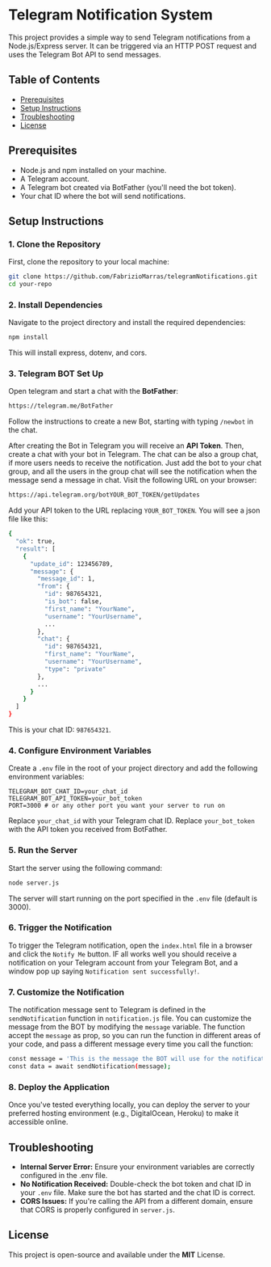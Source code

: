 # Telegram Notification System
This project provides a simple way to send Telegram notifications from a Node.js/Express server. It can be triggered via an HTTP POST request and uses the Telegram Bot API to send messages.

## Table of Contents
- [Prerequisites](#prerequisites)
- [Setup Instructions](#setup-instructions)
- [Troubleshooting](#troubleshooting)
- [License](#license)

## Prerequisites
- Node.js and npm installed on your machine.
- A Telegram account.
- A Telegram bot created via BotFather (you'll need the bot token).
- Your chat ID where the bot will send notifications.

## Setup Instructions
### 1. Clone the Repository
First, clone the repository to your local machine:

```bash
git clone https://github.com/FabrizioMarras/telegramNotifications.git
cd your-repo
```

### 2. Install Dependencies
Navigate to the project directory and install the required dependencies:

```bash
npm install
```

This will install express, dotenv, and cors.

### 3. Telegram BOT Set Up
Open telegram and start a chat with the **BotFather**:

```bash
https://telegram.me/BotFather
```
Follow the instructions to create a new Bot, starting with typing `/newbot` in the chat.

After creating the Bot in Telegram you will receive an **API Token**.
Then, create a chat with your bot in Telegram. The chat can be also a group chat, if more users needs to receive the notification. Just add the bot to your chat group, and all the users in the group chat will see the notification when the message send a message in chat.
Visit the following URL on your browser:

```bash
https://api.telegram.org/botYOUR_BOT_TOKEN/getUpdates

```
Add your API token to the URL replacing `YOUR_BOT_TOKEN`. You will see a json file like this:

```bash
{
  "ok": true,
  "result": [
    {
      "update_id": 123456789,
      "message": {
        "message_id": 1,
        "from": {
          "id": 987654321,
          "is_bot": false,
          "first_name": "YourName",
          "username": "YourUsername",
          ...
        },
        "chat": {
          "id": 987654321,
          "first_name": "YourName",
          "username": "YourUsername",
          "type": "private"
        },
        ...
      }
    }
  ]
}
```
This is your chat ID: `987654321`.

### 4. Configure Environment Variables
Create a `.env` file in the root of your project directory and add the following environment variables:

```env
TELEGRAM_BOT_CHAT_ID=your_chat_id
TELEGRAM_BOT_API_TOKEN=your_bot_token
PORT=3000 # or any other port you want your server to run on
```

Replace `your_chat_id` with your Telegram chat ID. 
Replace `your_bot_token` with the API token you received from BotFather.

### 5. Run the Server
Start the server using the following command:

```bash
node server.js
```

The server will start running on the port specified in the `.env` file (default is 3000).

### 6. Trigger the Notification
To trigger the Telegram notification, open the `index.html` file in a browser and click the `Notify Me` button. IF all works well you should receive a notification on your Telegram account from your Telegram Bot, and a window pop up saying `Notification sent successfully!`.

### 7. Customize the Notification
The notification message sent to Telegram is defined in the `sendNotification` function in `notification.js` file. You can customize the message from the BOT by modifying the `message` variable.
The function accept the `message` as prop, so you can run the function in different areas of your code, and pass a different message every time you call the function:

```bash
const message = 'This is the message the BOT will use for the notification';
const data = await sendNotification(message);
```

### 8. Deploy the Application
Once you've tested everything locally, you can deploy the server to your preferred hosting environment (e.g., DigitalOcean, Heroku) to make it accessible online.

## Troubleshooting
- **Internal Server Error:** Ensure your environment variables are correctly configured in the .env file.
- **No Notification Received:** Double-check the bot token and chat ID in your `.env` file. Make sure the bot has started and the chat ID is correct.
- **CORS Issues:** If you're calling the API from a different domain, ensure that CORS is properly configured in `server.js`.

## License
This project is open-source and available under the **MIT** License.